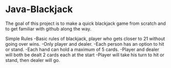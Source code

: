 Java-Blackjack
==================

The goal of this project is to make a quick blackjack game from scratch and to get familiar with github along the way.

Simple Rules
-Basic rules of blackjack, player who gets closer to 21 without going over wins.
-Only player and dealer.
-Each person has an option to hit or stand.
-Each hand can hold a maximum of 5 cards.
-Player and dealer will both be dealt 2 cards each at the start
-Player will take his turn to hit or stand, then dealer will go.



